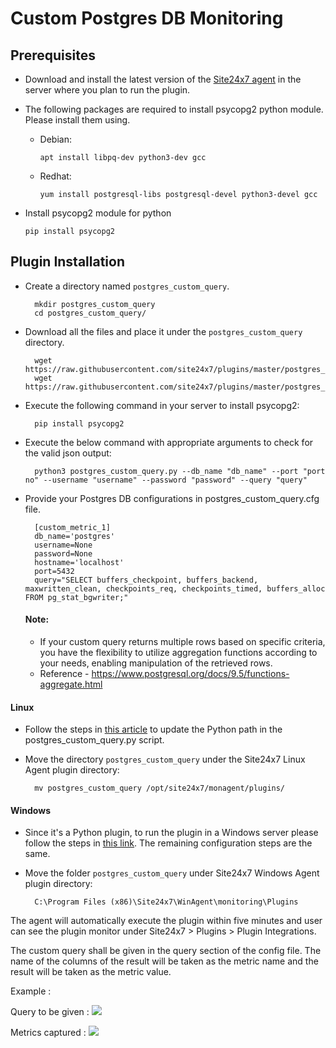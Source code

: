 # Custom Postgres DB Monitoring

                                                                                       
## Prerequisites

- Download and install the latest version of the [Site24x7 agent](https://www.site24x7.com/app/client#/admin/inventory/add-monitor) in the server where you plan to run the plugin. 
- The following packages are required to install psycopg2 python module. Please install them using.
  
  - Debian:

		apt install libpq-dev python3-dev gcc
 
  - Redhat:

		yum install postgresql-libs postgresql-devel python3-devel gcc

- Install psycopg2 module for python
	```
  	pip install psycopg2
	```

## Plugin Installation  

- Create a directory named `postgres_custom_query`.

		mkdir postgres_custom_query
  		cd postgres_custom_query/
      
- Download all the files and place it under the `postgres_custom_query` directory.

		wget https://raw.githubusercontent.com/site24x7/plugins/master/postgres_custom_query/postgres_custom_query.py
		wget https://raw.githubusercontent.com/site24x7/plugins/master/postgres_custom_query/postgres_custom_query.cfg

- Execute the following command in your server to install psycopg2: 

		pip install psycopg2

- Execute the below command with appropriate arguments to check for the valid json output:

		python3 postgres_custom_query.py --db_name "db_name" --port "port no" --username "username" --password "password" --query "query"

- Provide your Postgres DB configurations in postgres_custom_query.cfg file.

		[custom_metric_1]
		db_name='postgres'
		username=None
		password=None
		hostname='localhost'
		port=5432
		query="SELECT buffers_checkpoint, buffers_backend, maxwritten_clean, checkpoints_req, checkpoints_timed, buffers_alloc FROM pg_stat_bgwriter;"
  #### Note:
  -  If your custom query returns multiple rows based on specific criteria, you have the flexibility to utilize aggregation functions according to your needs, enabling manipulation of the retrieved rows.
  -  Reference - https://www.postgresql.org/docs/9.5/functions-aggregate.html
  
#### Linux

- Follow the steps in [this article](https://support.site24x7.com/portal/en/kb/articles/updating-python-path-in-a-plugin-script-for-linux-servers) to update the Python path in the postgres_custom_query.py script.
  
- Move the directory `postgres_custom_query` under the Site24x7 Linux Agent plugin directory: 

		mv postgres_custom_query /opt/site24x7/monagent/plugins/
#### Windows

- Since it's a Python plugin, to run the plugin in a Windows server please follow the steps in [this link](https://support.site24x7.com/portal/en/kb/articles/run-python-plugin-scripts-in-windows-servers). The remaining configuration steps are the same.

- Move the folder `postgres_custom_query` under Site24x7 Windows Agent plugin directory: 

		C:\Program Files (x86)\Site24x7\WinAgent\monitoring\Plugins

The agent will automatically execute the plugin within five minutes and user can see the plugin monitor under Site24x7 > Plugins > Plugin Integrations.

The custom query shall be given in the query section of the config file. The name of the columns of the result will be taken as the metric name and the result will be taken as the metric value.

Example : 

Query to be given :
<img src="https://i.imgur.com/cmN8qo4.png"/>

Metrics captured :
<img src="https://i.imgur.com/onxWKO6.png"/>

